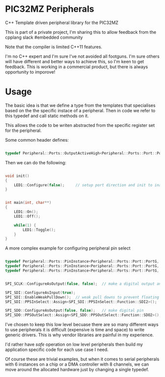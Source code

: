 # PIC32MZ Peripherals

C++ Template driven peripheral library for the PIC32MZ

This is part of a private project, I'm sharing this to allow feedback from the cpplang slack #embedded community

Note that the compiler is limited C++11 features.

I'm no C++ expert and I'm sure I've not avoided all footguns. I'm sure others will have different and better ways to 
achieve this, so I'm keen to get feedback. This is working in a commercial product, but there is always opportunity
to imporove!

# Usage

The basic idea is that we define a type from the templates that specialises based on the the specific instace
of a peripheral. Then in code we refer to this typedef and call static methods on it.

This allows the code to be writen abstracted from the specific register set for the peripheral.

Some common header defines:

``` c++

typedef Peripheral::Ports::OutputActiveHigh<Peripheral::Ports::Port::PortE, Peripheral::Ports::Pin::P4> LED1;

```

Then we can do the following:

``` c++

void init()
{
	LED1::Configure(false);		// setup port direction and init to inactive
}


int main(int, char**) 
{
	LED1::On();
	LED1::Off();

	while(1) {
		LED1::Toggle();
	}
}
```

A more complex example for configuring peripheral pin select

``` c++

typedef Peripheral::Ports::PinInstance<Peripheral::Ports::Port::PortG, Peripheral::Ports::Pin::P7> SPI_SDI;
typedef Peripheral::Ports::PinInstance<Peripheral::Ports::Port::PortG, Peripheral::Ports::Pin::P8> SPI_SDO;
typedef Peripheral::Ports::PinInstance<Peripheral::Ports::Port::PortG, Peripheral::Ports::Pin::P6> SPI_SCLK;


SPI_SCLK::ConfigureAsOutput(false, false);	// make a digital output and low

SPI_SDI::ConfigureAsInput(true);
SPI_SDI::EnableWeakPullDown();	// weak pull downs to prevent floating and phantom powering the device
SPI_SDI::PPSInSelect::Assign<SPI_SDI::PPSInSelect::Function::SDI2>();	// inputs can be assigned always

SPI_SDO::ConfigureAsOutput(false, false);	// make digital pin
SPI_SDO::PPSOutSelect::Assign<SPI_SDO::PPSOutSelect::Function::SDO2>();

```

I've chosen to keep this low level becuase there are so many different ways to use peripherals
it is difficult (expensive is time and space) to write generic drivers. This is why vendor libraries
are painful in my experience.

I'd rather have _safe_ operation on low level peripherals then build my application specific code 
for each use case I need. 

Of course these are trivial examples, but when it comes to serial peripherals with 6 instances on a chip or 
a DMA controller with 8 channels, we can move around the allocated hardware just by changing a single typedef.


